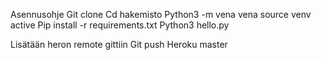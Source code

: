 Asennusohje
Git clone
Cd hakemisto
Python3 -m vena vena
source venv active
Pip install -r requirements.txt
Python3 hello.py

Lisätään heron remote gittiin
Git push Heroku master